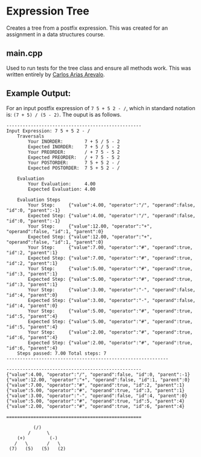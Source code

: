 # Expression Tree
Creates a tree from a postfix expression. This was created for an assignment in a data structures course.

## main.cpp
Used to run tests for the tree class and ensure all methods work. This was written entirely by [Carlos Arias Arevalo](https://github.com/arias-spu).

## Example Output:
For an input postfix expression of `7 5 + 5 2 - /`, which in standard notation is: `(7 + 5) / (5 - 2)`. The ouput is as follows.
```
--------------------------------------------------
Input Expression: 7 5 + 5 2 - /
	Traversals
		Your INORDER:        7 + 5 / 5 - 2
		Expected INORDER:    7 + 5 / 5 - 2
		Your PREORDER:       / + 7 5 - 5 2
		Expected PREORDER:   / + 7 5 - 5 2
		Your POSTORDER:      7 5 + 5 2 - /
		Expected POSTORDER:  7 5 + 5 2 - /

	Evaluation
		Your Evaluation:     4.00
		Expected Evaluation: 4.00

	Evaluation Steps
		Your Step:     {"value":4.00, "operator":"/", "operand":false, "id":0, "parent":-1}
		Expected Step: {"value":4.00, "operator":"/", "operand":false, "id":0, "parent":-1}
		Your Step:     {"value":12.00, "operator":"+", "operand":false, "id":1, "parent":0}
		Expected Step: {"value":12.00, "operator":"+", "operand":false, "id":1, "parent":0}
		Your Step:     {"value":7.00, "operator":"#", "operand":true, "id":2, "parent":1}
		Expected Step: {"value":7.00, "operator":"#", "operand":true, "id":2, "parent":1}
		Your Step:     {"value":5.00, "operator":"#", "operand":true, "id":3, "parent":1}
		Expected Step: {"value":5.00, "operator":"#", "operand":true, "id":3, "parent":1}
		Your Step:     {"value":3.00, "operator":"-", "operand":false, "id":4, "parent":0}
		Expected Step: {"value":3.00, "operator":"-", "operand":false, "id":4, "parent":0}
		Your Step:     {"value":5.00, "operator":"#", "operand":true, "id":5, "parent":4}
		Expected Step: {"value":5.00, "operator":"#", "operand":true, "id":5, "parent":4}
		Your Step:     {"value":2.00, "operator":"#", "operand":true, "id":6, "parent":4}
		Expected Step: {"value":2.00, "operator":"#", "operand":true, "id":6, "parent":4}
	Steps passed: 7.00 Total steps: 7
------------------------------------------------------------

--------------------------------------------------
{"value":4.00, "operator":"/", "operand":false, "id":0, "parent":-1}
{"value":12.00, "operator":"+", "operand":false, "id":1, "parent":0}
{"value":7.00, "operator":"#", "operand":true, "id":2, "parent":1}
{"value":5.00, "operator":"#", "operand":true, "id":3, "parent":1}
{"value":3.00, "operator":"-", "operand":false, "id":4, "parent":0}
{"value":5.00, "operator":"#", "operand":true, "id":5, "parent":4}
{"value":2.00, "operator":"#", "operand":true, "id":6, "parent":4}

==================================================

          (/)
        /      \
    (+)         (-)
   /   \       /   \
 (7)   (5)   (5)   (2)
```
